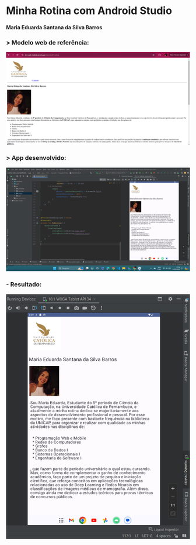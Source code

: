 # **Minha Rotina com Android Studio**

#### Maria Eduarda Santana da Silva Barros

### > Modelo web de referência:
<img src="referencia-web.png"/>

### > App desenvolvido:

<img src="modelo-app.png"/>


### - Resultado:
<img src="modelo-app2.png"/>
